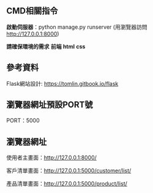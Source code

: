 ## CMD相關指令

**啟動伺服器**：python manage.py runserver (用瀏覽器訪問 http://127.0.0.1:8000)

**請確保環境的需求**
**前端** **html** **css**


## 參考資料
Flask網站設計: <https://tomlin.gitbook.io/flask>



## 瀏覽器網址預設PORT號
PORT：5000


## 瀏覽器網址

使用者主畫面：http://127.0.0.1:8000/

客戶清單畫面：http://127.0.0.1:5000/customer/list/

產品清單畫面：http://127.0.0.1:5000/product/list/
